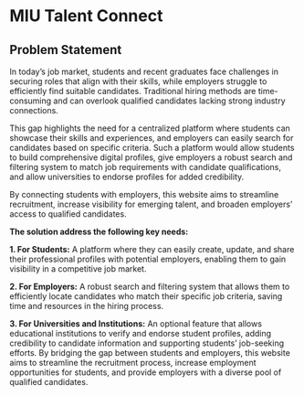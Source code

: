 # MIU Talent Connect

## Problem Statement

In today’s job market, students and recent graduates face challenges in securing roles that align with their skills, while employers struggle to efficiently find suitable candidates. Traditional hiring methods are time-consuming and can overlook qualified candidates lacking strong industry connections.

This gap highlights the need for a centralized platform where students can showcase their skills and experiences, and employers can easily search for candidates based on specific criteria. Such a platform would allow students to build comprehensive digital profiles, give employers a robust search and filtering system to match job requirements with candidate qualifications, and allow universities to endorse profiles for added credibility.

By connecting students with employers, this website aims to streamline recruitment, increase visibility for emerging talent, and broaden employers’ access to qualified candidates.

**The solution address the following key needs:**

**1. For Students:** A platform where they can easily create, update, and share their professional profiles with potential employers, enabling them to gain visibility in a competitive job market.

**2. For Employers:** A robust search and filtering system that allows them to efficiently locate candidates who match their specific job criteria, saving time and resources in the hiring process.

**3. For Universities and Institutions:** An optional feature that allows educational institutions to verify and endorse student profiles, adding credibility to candidate information and supporting students’ job-seeking efforts.
By bridging the gap between students and employers, this website aims to streamline the recruitment process, increase employment opportunities for students, and provide employers with a diverse pool of qualified candidates.

